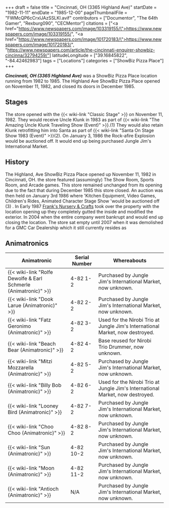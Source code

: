 +++
draft = false
title = "Cincinnati, OH (3365 Highland Ave)"
startDate = "1982-11-11"
endDate = "1985-12-00"
pageThumbnailFile = "FWMcQP6cCrxlJAzSSLKl.avif"
contributors = ["Documentor", "The 64th Gamer", "Rexburg090", "CECMentor"]
citations = ["<a href=\"https://www.newspapers.com/image/103319155/\">https://www.newspapers.com/image/103319155/</a>", "<a href=\"https://www.newspapers.com/image/101720183/\">https://www.newspapers.com/image/101720183/</a>", "https://www.newspapers.com/article/the-cincinnati-enquirer-showbiz-cincinna/32794259/"]
latitudeLongitude = ["39.16845822", "-84.42462983"]
tags = ["Locations"]
categories = ["ShowBiz Pizza Place"]
+++

***Cincinnati, OH (3365 Highland Ave)*** was a ShowBiz Pizza Place location running from 1982 to 1985. The Highland Ave ShowBiz Pizza Place opened on November 11, 1982, and closed its doors in December 1985.

## Stages

The store opened with the {{< wiki-link "Classic Stage" >}} on November 11, 1982. They would receive Uncle Klunk in 1983 as part of {{< wiki-link "The Amazing Uncle Klunk Traveling Show (Event)" >}}.(1) They would also retain Klunk retrofitting him into Santa as part of {{< wiki-link "Santa On Stage Show 1983 (Event)" >}}(2). On January 3, 1986 the Rock-afire Explosion would be auctioned off. It would end up being purchased Jungle Jim's International Market.

## History

The Highland, Ave ShowBiz Pizza Place opened up November 11, 1982 in Cincinnati, OH. the store featured (assumingly) The Show Room, Sports Room, and Arcade games. This store remained unchanged from its opening due to the fact that during December 1985 this store closed. An auction was then held on January 3rd 1986 where 'Kitchen Equipment, Video Games, Children's Rides, Animated Character Stage Show 'would be auctioned off (3) . In Early 1987 [Frank's Nursery &amp; Crafts](https://en.wikipedia.org/wiki/Frank%27s_Nursery_%26_Crafts) took over the property with the location opening up they completely gutted the inside and modified the exterior. In 2004 when the entire company went bankrupt and would end up closing the location. The store sat empty until 2007 when it was demolished for a GMC Car Dealership which it still currently resides as

## Animatronics

| Animatronic                                                               | Serial Number | Whereabouts                                                                   |
|---------------------------------------------------------------------------|---------------|-------------------------------------------------------------------------------|
| {{< wiki-link "Rolfe Dewolfe &amp; Earl Schmerle (Animatronic)" >}} | 4-82 1-2      | Purchased by Jungle Jim's International Market, now unknown.                  |
| {{< wiki-link "Dook Larue (Animatronic)" >}}                        | 4-82 2-2      | Purchased by Jungle Jim's International Market, now unknown.                  |
| {{< wiki-link "Fatz Geronimo (Animatronic)" >}}                     | 4-82 3-2      | Used for the Nirobi Trio at Jungle Jim's International Market, now destroyed. |
| {{< wiki-link "Beach Bear (Animatronic)" >}}                        | 4-82 4-2      | Base reused for Nirobi Trio Drummer, now unknown.                             |
| {{< wiki-link "Mitzi Mozzarella (Animatronic)" >}}                  | 4-82 5-2      | Purchased by Jungle Jim's International Market, now unknown.                  |
| {{< wiki-link "Billy Bob (Animatronic)" >}}                         | 4-82 6-2      | Used for the Nirobi Trio at Jungle Jim's International Market, now destroyed. |
| {{< wiki-link "Looney Bird (Animatronic)" >}}                       | 4-82 7-2      | Purchased by Jungle Jim's International Market, now unknown.                  |
| {{< wiki-link "Choo Choo (Animatronic)" >}}                         | 4-82 8-2      | Purchased by Jungle Jim's International Market, now unknown.                  |
| {{< wiki-link "Sun (Animatronic)" >}}                               | 4-82 10-2     | Purchased by Jungle Jim's International Market, now unknown.                  |
| {{< wiki-link "Moon (Animatronic)" >}}                              | 4-82 11-2     | Purchased by Jungle Jim's International Market, now unknown.                  |
| {{< wiki-link "Antioch (Animatronic)" >}}                           | N/A           | Purchased by Jungle Jim's International Market, now unknown.                  |